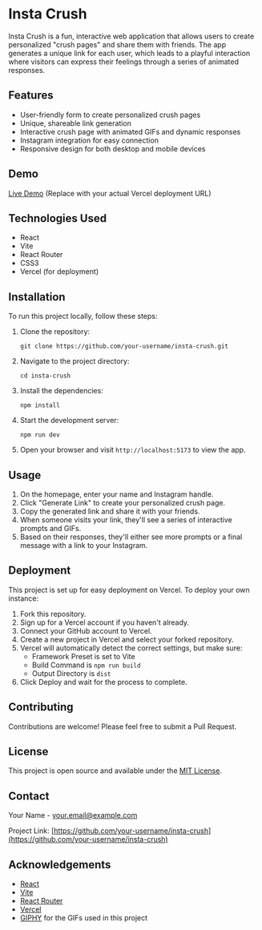 # Insta Crush

Insta Crush is a fun, interactive web application that allows users to create personalized "crush pages" and share them with friends. The app generates a unique link for each user, which leads to a playful interaction where visitors can express their feelings through a series of animated responses.

## Features

- User-friendly form to create personalized crush pages
- Unique, shareable link generation
- Interactive crush page with animated GIFs and dynamic responses
- Instagram integration for easy connection
- Responsive design for both desktop and mobile devices

## Demo

[Live Demo](https://hmm-sandy.vercel.app/) (Replace with your actual Vercel deployment URL)

## Technologies Used

- React
- Vite
- React Router
- CSS3
- Vercel (for deployment)

## Installation

To run this project locally, follow these steps:

1. Clone the repository:
   ```
   git clone https://github.com/your-username/insta-crush.git
   ```

2. Navigate to the project directory:
   ```
   cd insta-crush
   ```

3. Install the dependencies:
   ```
   npm install
   ```

4. Start the development server:
   ```
   npm run dev
   ```

5. Open your browser and visit `http://localhost:5173` to view the app.

## Usage

1. On the homepage, enter your name and Instagram handle.
2. Click "Generate Link" to create your personalized crush page.
3. Copy the generated link and share it with your friends.
4. When someone visits your link, they'll see a series of interactive prompts and GIFs.
5. Based on their responses, they'll either see more prompts or a final message with a link to your Instagram.

## Deployment

This project is set up for easy deployment on Vercel. To deploy your own instance:

1. Fork this repository.
2. Sign up for a Vercel account if you haven't already.
3. Connect your GitHub account to Vercel.
4. Create a new project in Vercel and select your forked repository.
5. Vercel will automatically detect the correct settings, but make sure:
   - Framework Preset is set to Vite
   - Build Command is `npm run build`
   - Output Directory is `dist`
6. Click Deploy and wait for the process to complete.

## Contributing

Contributions are welcome! Please feel free to submit a Pull Request.

## License

This project is open source and available under the [MIT License](LICENSE).

## Contact

Your Name - [your.email@example.com](mailto:your.email@example.com)

Project Link: [https://github.com/your-username/insta-crush](https://github.com/your-username/insta-crush)

## Acknowledgements

- [React](https://reactjs.org/)
- [Vite](https://vitejs.dev/)
- [React Router](https://reactrouter.com/)
- [Vercel](https://vercel.com/)
- [GIPHY](https://giphy.com/) for the GIFs used in this project
